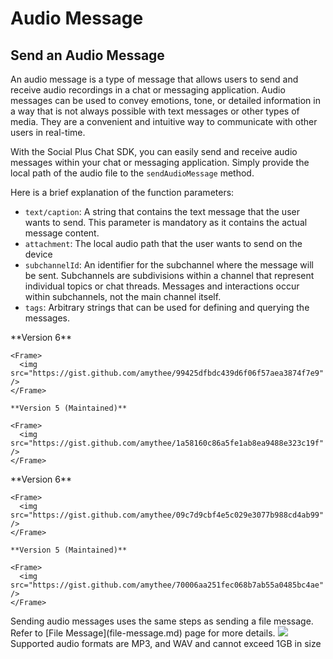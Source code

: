 # Audio Message

## Send an Audio Message

An audio message is a type of message that allows users to send and receive audio recordings in a chat or messaging application. Audio messages can be used to convey emotions, tone, or detailed information in a way that is not always possible with text messages or other types of media. They are a convenient and intuitive way to communicate with other users in real-time.

With the Social Plus Chat SDK, you can easily send and receive audio messages within your chat or messaging application. Simply provide the local path of the audio file to the `sendAudioMessage` method.

Here is a brief explanation of the function parameters:

* `text/caption`: A string that contains the text message that the user wants to send. This parameter is mandatory as it contains the actual message content.
* `attachment`: The local audio path that the user wants to send on the device
* `subchannelId`: An identifier for the subchannel where the message will be sent. Subchannels are subdivisions within a channel that represent individual topics or chat threads. Messages and interactions occur within subchannels, not the main channel itself.
* `tags`: Arbitrary strings that can be used for defining and querying the messages.

<Tabs>
  <Tab title="iOS">
    **Version 6**

    <Frame>
      <img src="https://gist.github.com/amythee/99425dfbdc439d6f06f57aea3874f7e9" />
    </Frame>

    **Version 5 (Maintained)**

    <Frame>
      <img src="https://gist.github.com/amythee/1a58160c86a5fe1ab8ea9488e323c19f" />
    </Frame>
  </Tab>

  <Tab title="Android">
    **Version 6**

    <Frame>
      <img src="https://gist.github.com/amythee/09c7d9cbf4e5c029e3077b988cd4ab99" />
    </Frame>

    **Version 5 (Maintained)**

    <Frame>
      <img src="https://gist.github.com/amythee/70006aa251fec068b7ab55a0485bc4ae" />
    </Frame>
  </Tab>

  <Tab title="JavaScript">
    Sending audio messages uses the same steps as sending a file message. Refer to [File Message](file-message.md) page for more details.
  </Tab>

  <Tab title="TypeScript">
    <Frame>
      <img src="https://gist.github.com/c4fadd828c02f7bad7172dd0edfaa8bf" />
    </Frame>
  </Tab>
</Tabs>

<Warning>
  Supported audio formats are MP3, and WAV and cannot exceed 1GB in size
</Warning>